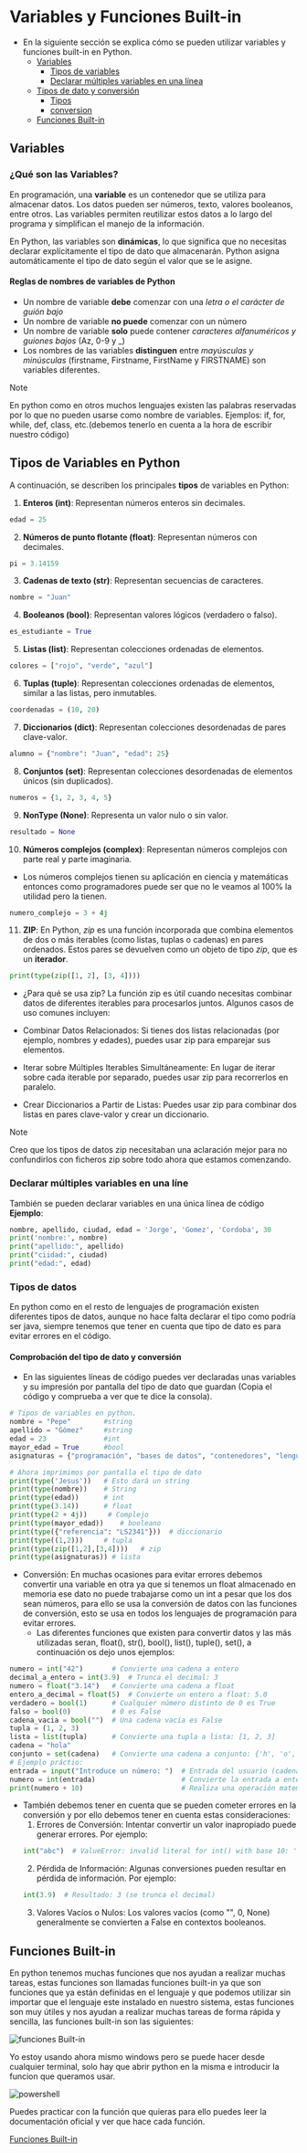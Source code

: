 # Variables y Funciones Built-in

- En la siguiente sección se explica cómo se pueden utilizar variables y funciones built-in en Python.
  * [Variables](#variables)
    * [Tipos de variables](#tiposdevariables)
    * [Declarar múltiples variables en una línea](#multiplesvariableslinea)
  * [Tipos de dato y conversión](#tiposdato)
    * [Tipos](#tipos)
    * [conversion](#conversion)
  * [Funciones Built-in](#builtin)

<a name="variables"></a>

## Variables

### ¿Qué son las Variables?

En programación, una **variable** es un contenedor que se utiliza para almacenar datos. Los datos pueden ser números, texto, valores booleanos, entre otros. Las variables permiten reutilizar estos datos a lo largo del programa y simplifican el manejo de la información.

En Python, las variables son **dinámicas**, lo que significa que no necesitas declarar explícitamente el tipo de dato que almacenarán. Python asigna automáticamente el tipo de dato según el valor que se le asigne.

#### Reglas de nombres de variables de Python

- Un nombre de variable **debe** comenzar con una *letra o el carácter de guión bajo*
- Un nombre de variable **no puede** comenzar con un número
- Un nombre de variable **solo** puede contener *caracteres alfanuméricos y guiones bajos* (Az, 0-9 y _)
- Los nombres de las variables **distinguen** entre *mayúsculas y minúsculas* (firstname, Firstname, FirstName y FIRSTNAME) son variables diferentes.

>[!NOTE]
>En python como en otros muchos lenguajes existen las palabras reservadas por lo que no pueden usarse como nombre de variables. Ejemplos: if, for, while, def, class, etc.(debemos tenerlo en cuenta a la hora de escribir nuestro código)

<a name="tiposdevariables"></a>

## Tipos de Variables en Python

A continuación, se describen los principales **tipos** de variables en Python:

1. **Enteros (int)**: Representan números enteros sin decimales.
```python
edad = 25
```
2. **Números de punto flotante (float)**: Representan números con decimales.
```python
pi = 3.14159
```
3. **Cadenas de texto (str)**: Representan secuencias de caracteres.
```python
nombre = "Juan"
```
4. **Booleanos (bool)**: Representan valores lógicos (verdadero o falso).
```python
es_estudiante = True
```
5. **Listas (list)**: Representan colecciones ordenadas de elementos.
```python
colores = ["rojo", "verde", "azul"]
```
6. **Tuplas (tuple)**: Representan colecciones ordenadas de elementos, similar a las listas, pero inmutables.
```python
coordenadas = (10, 20)
```
7. **Diccionarios (dict)**: Representan colecciones desordenadas de pares clave-valor.
```python
alumno = {"nombre": "Juan", "edad": 25}
```
8. **Conjuntos (set)**: Representan colecciones desordenadas de elementos únicos (sin duplicados).
```python
numeros = {1, 2, 3, 4, 5}
```
9. **NonType (None)**: Representa un valor nulo o sin valor.
```python
resultado = None
```
10. **Números complejos (complex)**: Representan números complejos con parte real y parte imaginaria.
- Los números complejos tienen su aplicación en ciencia y matemáticas entonces como programadores puede ser que no le veamos al 100% la utilidad pero la tienen.
```python
numero_complejo = 3 + 4j
```
11. **ZIP**: En Python, _zip_ es una función incorporada que combina elementos de dos o más iterables (como listas, tuplas o cadenas) en pares ordenados. Estos pares se devuelven como un objeto de tipo _zip_, que es un **iterador**.
```python
print(type(zip([1, 2], [3, 4])))
```
- ¿Para qué se usa zip?
La función zip es útil cuando necesitas combinar datos de diferentes iterables para procesarlos juntos. Algunos casos de uso comunes incluyen:

- Combinar Datos Relacionados:
Si tienes dos listas relacionadas (por ejemplo, nombres y edades), puedes usar zip para emparejar sus elementos.
- Iterar sobre Múltiples Iterables Simultáneamente:
En lugar de iterar sobre cada iterable por separado, puedes usar zip para recorrerlos en paralelo.
- Crear Diccionarios a Partir de Listas:
Puedes usar zip para combinar dos listas en pares clave-valor y crear un diccionario.

>[!NOTE]
>Creo que los tipos de datos zip necesitaban una aclaración mejor para no confundirlos con ficheros zip sobre todo ahora que estamos comenzando.

<a name="multiplesvariableslinea"></a>

### Declarar múltiples variables en una líne

También se pueden declarar variables en una única línea de código
**Ejemplo**:
```python
nombre, apellido, ciudad, edad = 'Jorge', 'Gomez', 'Cordoba', 30
print('nombre:', nombre)
print("apellido:", apellido)
print("ciidad:", ciudad)
print("edad:", edad)
```

<a name="tiposdato"></a>

### Tipos de datos

En python como en el resto de lenguajes de programación existen diferentes tipos de datos, aunque no hace falta declarar el tipo como podría ser java, siempre tenemos que tener en cuenta que tipo de dato es para evitar errores en el código.

#### Comprobación del tipo de dato y conversión

<a name="tipos"></a>

- En las siguientes líneas de código puedes ver declaradas unas variables y su impresión por pantalla del tipo de dato que guardan (Copia el código y comprueba a ver que te dice la consola).
```python
# Tipos de variables en python.
nombre = "Pepe"        #string
apellido = "Gómez"     #string
edad = 23              #int
mayor_edad = True      #bool
asignaturas = {"programación", "bases de datos", "contenedores", "lenguaje de marcas"}

# Ahora imprimimos por pantalla el tipo de dato
print(type('Jesus'))   # Esto dará un string
print(type(nombre))    # String
print(type(edad))      # int
print(type(3.14))      # float
print(type(2 + 4j))     # Complejo
print(type(mayor_edad))    # booleano
print(type({"referencia": "LS2341"}))  # diccionario
print(type((1,2)))     # tupla
print(type(zip([1,2],[3,4])))   # zip
print(type(asignaturas)) # lista
```

<a name="conversion"></a>

- Conversión: En muchas ocasiones para evitar errores debemos convertir una variable en otra ya que si tenemos un float almacenado en memoria ese dato no puede trabajarse como un int a pesar que los dos sean números, para ello se usa la conversión de datos con las funciones de conversión, esto se usa en todos los lenguajes de programación para evitar errores.
   - Las diferentes funciones que existen para convertir datos y las más utilizadas seran, float(), str(), bool(), list(), tuple(), set(), a continuación os dejo unos ejemplos:
```python
numero = int("42")       # Convierte una cadena a entero
decimal_a_entero = int(3.9)  # Trunca el decimal: 3
numero = float("3.14")   # Convierte una cadena a float
entero_a_decimal = float(5)  # Convierte un entero a float: 5.0
verdadero = bool(1)      # Cualquier número distinto de 0 es True
falso = bool(0)          # 0 es False
cadena_vacia = bool("")  # Una cadena vacía es False
tupla = (1, 2, 3)
lista = list(tupla)      # Convierte una tupla a lista: [1, 2, 3]
cadena = "hola"
conjunto = set(cadena)   # Convierte una cadena a conjunto: {'h', 'o', 'l', 'a'}
# Ejemplo práctio:
entrada = input("Introduce un número: ")  # Entrada del usuario (cadena)
numero = int(entrada)                     # Convierte la entrada a entero
print(numero + 10)                        # Realiza una operación matemática
```

- También debemos tener en cuenta que se pueden cometer errores en la conversión y por ello debemos tener en cuenta estas consideraciones:
   1. Errores de Conversión: Intentar convertir un valor inapropiado puede generar errores. Por ejemplo:
    ```python
    int("abc")  # ValueError: invalid literal for int() with base 10: 'abc'
    ```
    2. Pérdida de Información: Algunas conversiones pueden resultar en pérdida de información. Por ejemplo:
    ```python
    int(3.9)  # Resultado: 3 (se trunca el decimal)
    ```
    3. Valores Vacíos o Nulos: Los valores vacíos (como "", 0, None) generalmente se convierten a False en contextos booleanos.


<a name="builtin"></a>

## Funciones Built-in 

En python tenemos muchas funciones que nos ayudan a realizar muchas tareas, estas funciones son llamadas funciones built-in ya que son funciones que ya están definidas en el lenguaje y que podemos utilizar sin importar que el lenguaje este instalado en nuestro sistema, estas funciones son muy útiles y nos ayudan a realizar muchas tareas de forma rápida y sencilla, las funciones built-in son las siguientes:

![funciones Built-in](/Media/funcionesbuiltin.png)

Yo estoy usando ahora mismo windows pero se puede hacer desde cualquier terminal, solo hay que abrir python en la misma e introducir la funcion que queramos usar.

![powershell](/Media/powershell.png)

Puedes practicar con la función que quieras para ello puedes leer la documentación oficial y ver que hace cada función.

[Funciones Built-in](https://docs.python.org/es/3.9/library/functions.html)
